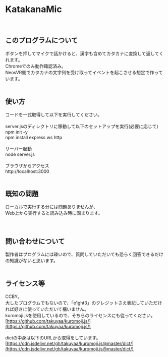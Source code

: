 # KatakanaMic
<BR>
  
## このプログラムについて
ボタンを押してマイクで話かけると、漢字も含めてカタカナに変換して返してくれます。<BR>
Chromeでのみ動作確認済み。<BR>
NeosVR側でカタカナの文字列を受け取ってイベントを起こさせる想定で作っています。<BR>
<BR>
  
## 使い方
コードを一式取得して以下を実行してください。<BR>
<BR>
server.jsのディレクトリに移動して以下のセットアップを実行(必要に応じて)<BR>
npm init -y<BR>
npm install express ws http<BR>
<BR>
サーバー起動<BR>
node server.js<BR>
<BR>
ブラウザからアクセス<BR>
http://localhost:3000<BR>
<BR>
  
## 既知の問題
ローカルで実行する分には問題ありませんが、<BR>
Web上から実行すると読み込み時に固まります。<BR><BR>
<BR>

## 問い合わせについて
製作者はプログラムには疎いので、質問していただいても恐らく回答できるだけの知識がないと思います。<BR>
<BR>

## ライセンス等
CCBY。<BR>
大したプログラムでもないので、「e1ght3」のクレジットさえ表記していただければ好きに使っていただいて構いません。<BR>
kuromoji.jsを使用しているので、そちらのライセンスにも従ってください。<BR>
[https://github.com/takuyaa/kuromoji.js/](https://github.com/takuyaa/kuromoji.js/)<BR>
<BR>
dictの中身は以下のURLから取得をしています。<BR>
[https://cdn.jsdelivr.net/gh/takuyaa/kuromoji.js@master/dict/](https://cdn.jsdelivr.net/gh/takuyaa/kuromoji.js@master/dict/)
